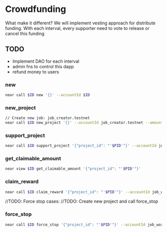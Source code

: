  # Crowdfunding
 What make it different?
 We will implement vesting approach for distribute funding.
 With each interval, every supporter need to vote to release or cancel this funding

## TODO
- Implement DAO for each interval
- admin fns to control this dapp
- refund money to users 
### new
```sh
near call $ID new '{}' --accountId $ID
```
### new_project
```sh
// Create new job: job_creator.testnet
near call $ID new_project '{}' --accountId job_creator.testnet --amount 1
```
### support_project
```sh
near call $ID support_project '{"project_id": "'$PID'"}' --accountId job_worker.testnet --amount 2
```

### get_claimable_amount
```sh
near view $ID get_claimable_amount '{"project_id": "'$PID'"}'
```

### claim_reward
```sh
near call $ID claim_reward '{"project_id": "'$PID'"}' --accountId job_worker.testnet 
```

//TODO: Force stop cases:
//TODO: Create new project and call force_stop 
### force_stop
```sh
near call $ID force_stop '{"project_id": "'$PID'"}' --accountId job_worker.testnet 

```
